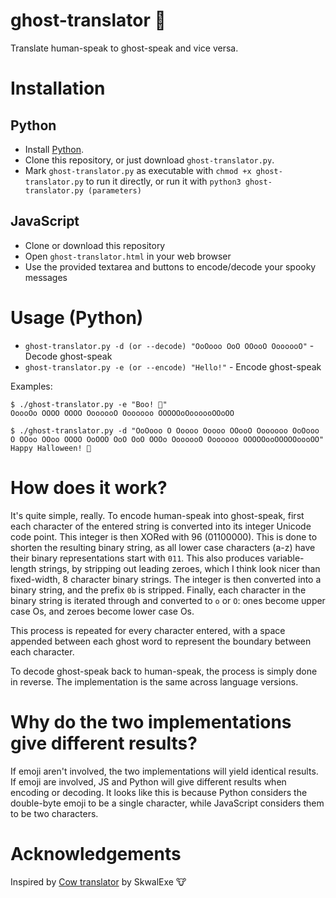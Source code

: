 # ghost-translator 👻

Translate human-speak to ghost-speak and vice versa.

# Installation

## Python
* Install [Python](https://www.python.org/).
* Clone this repository, or just download `ghost-translator.py`.
* Mark `ghost-translator.py` as executable with `chmod +x ghost-translator.py` to run it directly, or run it with `python3 ghost-translator.py (parameters)`

## JavaScript
* Clone or download this repository
* Open `ghost-translator.html` in your web browser
* Use the provided textarea and buttons to encode/decode your spooky messages

# Usage (Python)
* `ghost-translator.py -d (or --decode) "OoOooo OoO OOooO OoooooO"` - Decode ghost-speak
* `ghost-translator.py -e (or --encode) "Hello!"` - Encode ghost-speak

Examples:

```
$ ./ghost-translator.py -e "Boo! 👻"
OoooOo OOOO OOOO OoooooO Ooooooo OOOOOoOoooooOOoOO

$ ./ghost-translator.py -d "OoOooo O Ooooo Ooooo OOooO Ooooooo OoOooo O OOoo OOoo OOOO OoOOO OoO OoO OOOo OoooooO Ooooooo OOOOOooOOOOOoooOO"
Happy Halloween! 🎃
```

# How does it work?

It's quite simple, really. To encode human-speak into ghost-speak, first each character of the entered string is converted into its integer Unicode code point. This integer is then XORed with 96 (01100000). This is done to shorten the resulting binary string, as all lower case characters (a-z) have their binary representations start with `011`. This also produces variable-length strings, by stripping out leading zeroes, which I think look nicer than fixed-width, 8 character binary strings. The integer is then converted into a binary string, and the prefix `0b` is stripped. Finally, each character in the binary string is iterated through and converted to `o` or `O`: ones become upper case Os, and zeroes become lower case Os. 

This process is repeated for every character entered, with a space appended between each ghost word to represent the boundary between each character.

To decode ghost-speak back to human-speak, the process is simply done in reverse. The implementation is the same across language versions.

# Why do the two implementations give different results?

If emoji aren't involved, the two implementations will yield identical results. If emoji are involved, JS and Python will give different results when encoding or decoding. It looks like this is because Python considers the double-byte emoji to be a single character, while JavaScript considers them to be two characters.

# Acknowledgements

Inspired by [Cow translator](https://github.com/SkwalExe/cow-translator) by SkwalExe 🐮